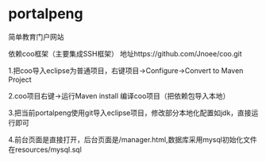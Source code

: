 portalpeng
==========

简单教育门户网站

依赖coo框架（主要集成SSH框架）  地址https://github.com/Jnoee/coo.git

1.把coo导入eclipse为普通项目，右键项目->Configure->Convert to Maven Project

2.coo项目右键->运行Maven install 编译coo项目（把依赖包导入本地）

3.把当前portalpeng使用git导入eclipse项目，修改部分本地化配置如jdk，直接运行即可

4.前台页面是直接打开，后台页面是/manager.html,数据库采用mysql初始化文件在resources/mysql.sql
